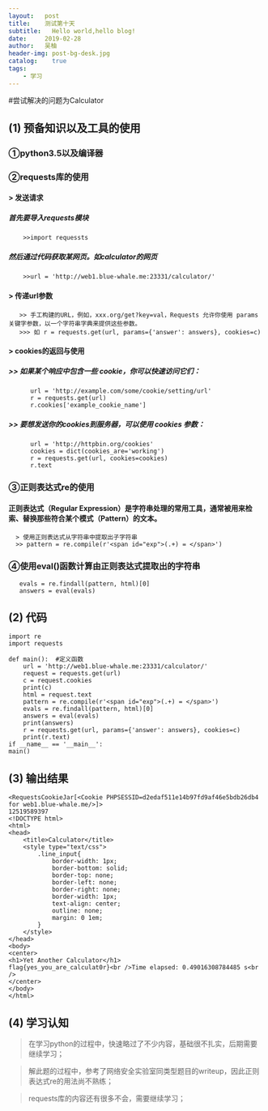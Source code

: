 ```yaml
---
layout:   post
title:    测试第十天
subtitle:   Hello world,hello blog!
date:     2019-02-28
author:   吴柚
header-img: post-bg-desk.jpg
catalog:    true
tags:
    - 学习
---
```

#尝试解决的问题为Calculator

## (1) 预备知识以及工具的使用

   ### ①python3.5以及编译器
    
   ### ②requests库的使用
   #### > 发送请求
  ##### 首先要导入requests模块
        >>import requessts
        
  ##### 然后通过代码获取某网页。如calculator的网页
        >>url = 'http://web1.blue-whale.me:23331/calculator/'
       
  #### > 传递url参数
       >> 手工构建的URL，例如，xxx.org/get?key=val，Requests 允许你使用 params 关键字参数，以一个字符串字典来提供这些参数。
       >>> 如 r = requests.get(url, params={'answer': answers}, cookies=c)
       
  #### > cookies的返回与使用
 ##### >> 如果某个响应中包含一些 cookie，你可以快速访问它们：
          url = 'http://example.com/some/cookie/setting/url'
          r = requests.get(url)
          r.cookies['example_cookie_name']
          
 ##### >> 要想发送你的cookies到服务器，可以使用 cookies 参数：
          url = 'http://httpbin.org/cookies'
          cookies = dict(cookies_are='working')
          r = requests.get(url, cookies=cookies)
          r.text
    
   ### ③正则表达式re的使用
  #### 正则表达式（Regular Expression）是字符串处理的常用工具，通常被用来检索、替换那些符合某个模式（Pattern）的文本。
      > 使用正则表达式从字符串中提取出子字符串
      >> pattern = re.compile(r'<span id="exp">(.+) = </span>')


   ### ④使用eval()函数计算由正则表达式提取出的字符串
       evals = re.findall(pattern, html)[0]
       answers = eval(evals)
 ## (2) 代码
    import re
    import requests

    def main():  #定义函数
        url = 'http://web1.blue-whale.me:23331/calculator/'
        request = requests.get(url)
        c = request.cookies
        print(c)
        html = request.text
        pattern = re.compile(r'<span id="exp">(.+) = </span>')
        evals = re.findall(pattern, html)[0]
        answers = eval(evals)
        print(answers)
        r = requests.get(url, params={'answer': answers}, cookies=c)
        print(r.text)
    if __name__ == '__main__':
    main()
## (3) 输出结果
    <RequestsCookieJar[<Cookie PHPSESSID=d2edaf511e14b97fd9af46e5bdb26db4 for web1.blue-whale.me/>]>
    12519589397
    <!DOCTYPE html>
    <html>
    <head>
	    <title>Calculator</title>
	    <style type="text/css">
	    	.line_input{
			    border-width: 1px;
			    border-bottom: solid;
			    border-top: none;
			    border-left: none;
			    border-right: none;
			    border-width: 1px;
			    text-align: center;
			    outline: none;
			    margin: 0 1em;
		    }
    	</style>
    </head>
    <body>
    <center>
    <h1>Yet Another Calculator</h1>
    flag{yes_you_are_calculat0r}<br />Time elapsed: 0.49016308784485 s<br />
    </center>
    </body>
    </html>

 ## (4) 学习认知
   > 在学习python的过程中，快速略过了不少内容，基础很不扎实，后期需要继续学习；
   
   > 解此题的过程中，参考了网络安全实验室同类型题目的writeup，因此正则表达式re的用法尚不熟练；
   
   > requests库的内容还有很多不会，需要继续学习；
